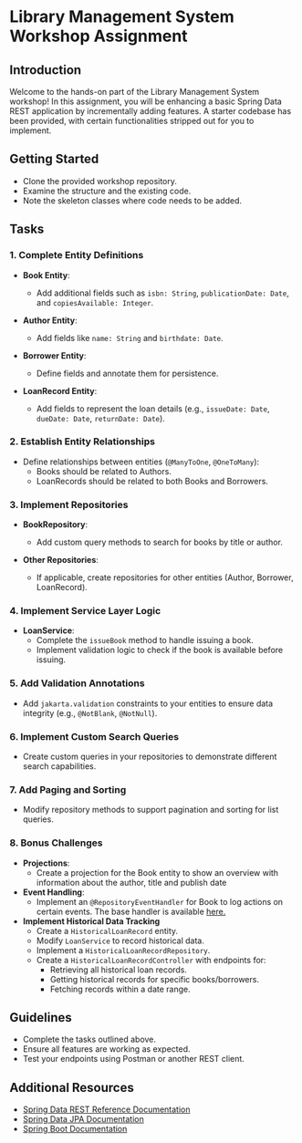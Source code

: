 # Library Management System Workshop Assignment

## Introduction

Welcome to the hands-on part of the Library Management System workshop! In this assignment, you will be enhancing a
basic Spring Data REST application by incrementally adding features. A starter codebase has been provided, with certain
functionalities stripped out for you to implement.

## Getting Started

- Clone the provided workshop repository.
- Examine the structure and the existing code.
- Note the skeleton classes where code needs to be added.

## Tasks

### 1. Complete Entity Definitions

- **Book Entity**:
    - Add additional fields such as `isbn: String`, `publicationDate: Date`, and `copiesAvailable: Integer`.

- **Author Entity**:
    - Add fields like `name: String` and `birthdate: Date`.

- **Borrower Entity**:
    - Define fields and annotate them for persistence.

- **LoanRecord Entity**:
    - Add fields to represent the loan details (e.g., `issueDate: Date`, `dueDate: Date`, `returnDate: Date`).

### 2. Establish Entity Relationships

- Define relationships between entities (`@ManyToOne`, `@OneToMany`):
    - Books should be related to Authors.
    - LoanRecords should be related to both Books and Borrowers.

### 3. Implement Repositories

- **BookRepository**:
    - Add custom query methods to search for books by title or author.

- **Other Repositories**:
    - If applicable, create repositories for other entities (Author, Borrower, LoanRecord).

### 4. Implement Service Layer Logic

- **LoanService**:
    - Complete the `issueBook` method to handle issuing a book.
    - Implement validation logic to check if the book is available before issuing.

### 5. Add Validation Annotations

- Add `jakarta.validation` constraints to your entities to ensure data integrity (e.g., `@NotBlank`, `@NotNull`).

### 6. Implement Custom Search Queries

- Create custom queries in your repositories to demonstrate different search capabilities.

### 7. Add Paging and Sorting

- Modify repository methods to support pagination and sorting for list queries.

### 8. Bonus Challenges

- **Projections**:
    - Create a projection for the Book entity to show an overview with information about the author, title and publish
      date
- **Event Handling**:
    - Implement an `@RepositoryEventHandler` for Book to log actions on certain events. The base handler is
      available [here.](src/main/java/com/example/esdworkshop/event/BookEventHandler.java)
- **Implement Historical Data Tracking**
    - Create a `HistoricalLoanRecord` entity.
    - Modify `LoanService` to record historical data.
    - Implement a `HistoricalLoanRecordRepository`.
    - Create a `HistoricalLoanRecordController` with endpoints for:
        - Retrieving all historical loan records.
        - Getting historical records for specific books/borrowers.
        - Fetching records within a date range.

## Guidelines

- Complete the tasks outlined above.
- Ensure all features are working as expected.
- Test your endpoints using Postman or another REST client.

## Additional Resources

- [Spring Data REST Reference Documentation](https://docs.spring.io/spring-data/rest/docs/current/reference/html/)
- [Spring Data JPA Documentation](https://docs.spring.io/spring-data/jpa/docs/current/reference/html/)
- [Spring Boot Documentation](https://docs.spring.io/spring-boot/docs/current/reference/htmlsingle/)

